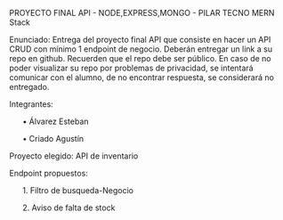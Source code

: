 PROYECTO FINAL API - NODE,EXPRESS,MONGO - PILAR TECNO MERN Stack

Enunciado:
Entrega del proyecto final API que consiste en hacer un API CRUD con mínimo 1 endpoint de negocio.
Deberán entregar un link a su repo en github.
Recuerden que el repo debe ser público. En caso de no poder visualizar su repo por problemas de privacidad, se intentará comunicar con el alumno, de no encontrar respuesta, se considerará no entregado.

Integrantes:
              <ul>• Álvarez Esteban</ul>
              <ul>• Criado Agustín</ul>

Proyecto elegido: API de inventario

Endpoint propuestos:
                    <ul>1. Filtro de busqueda-Negocio</ul>
                    <ul>2. Aviso de falta de stock</ul>
